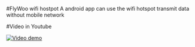 #FlyWoo
wifi hostpot
A android app can use the wifi hotspot transmit data without mobile network

#Video in Youtube

[![Video demo](https://i.ytimg.com/vi_webp/YAAlMuBg9Vw/mqdefault.webp)](http://www.youtube.com/watch?v=YAAlMuBg9V)

